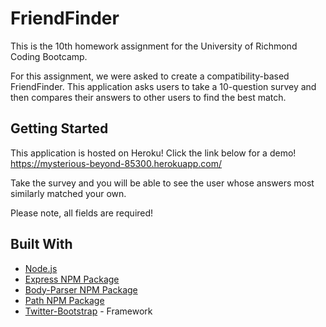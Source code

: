 # FriendFinder

This is the 10th homework assignment for the University of Richmond Coding Bootcamp.

For this assignment, we were asked to create a compatibility-based FriendFinder.  This application asks users to take a 10-question survey and then compares their answers to other users to find the best match. 

## Getting Started
This application is hosted on Heroku! Click the link below for a demo!
https://mysterious-beyond-85300.herokuapp.com/

Take the survey and you will be able to see the user whose answers most similarly matched your own. 

Please note, all fields are required! 

## Built With
* [Node.js](https://nodejs.org/en/)
* [Express NPM Package](https://www.npmjs.com/package/express)
* [Body-Parser NPM Package](https://www.npmjs.com/package/body-parser) 
* [Path NPM Package](https://www.npmjs.com/package/path) 
* [Twitter-Bootstrap](http://getbootstrap.com/) - Framework